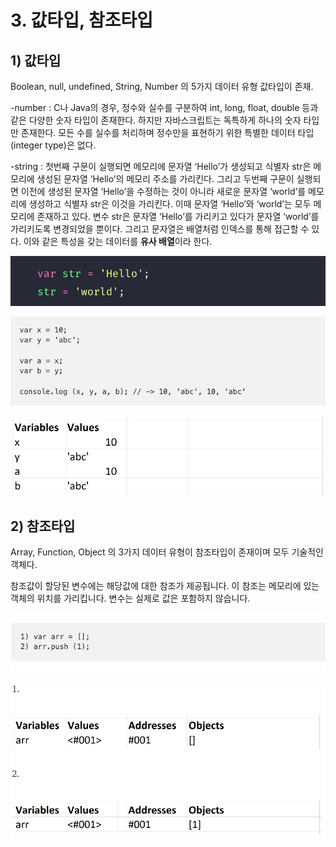 # 3. 값타입, 참조타입

## 1) 값타입

Boolean, null, undefined, String, Number 의 5가지 데이터 유형 값타입이 존재.

-number : C나 Java의 경우, 정수와 실수를 구분하여 int, long, float, double 등과 같은 다양한 숫자 타입이 존재한다. 하지만 자바스크립트는 독특하게 하나의 숫자 타입만 존재한다. 모든 수를 실수를 처리하며 정수만을 표현하기 위한 특별한 데이터 타입(integer type)은 없다.

-string : 첫번째 구문이 실행되면 메모리에 문자열 ‘Hello’가 생성되고 식별자 str은 메모리에 생성된 문자열 ‘Hello’의 메모리 주소를 가리킨다. 그리고 두번째 구문이 실행되면 이전에 생성된 문자열 ‘Hello’을 수정하는 것이 아니라 새로운 문자열 ‘world’를 메모리에 생성하고 식별자 str은 이것을 가리킨다. 이때 문자열 ‘Hello’와 ‘world’는 모두 메모리에 존재하고 있다. 변수 str은 문자열 ‘Hello’를 가리키고 있다가 문자열 ‘world’를 가리키도록 변경되었을 뿐이다. 그리고 문자열은 배열처럼 인덱스를 통해 접근할 수 있다. 이와 같은 특성을 갖는 데이터를 **유사 배열**이라 한다.

![image-20190326220422821](<https://github.com/33-js-concepts-study/kamake-js33concept/blob/master/image/03-01.png>)

![image-20190326182922843](<https://github.com/33-js-concepts-study/kamake-js33concept/blob/master/image/03-02.png>)

![image-20190326183003067](<https://github.com/33-js-concepts-study/kamake-js33concept/blob/master/image/03-03.png>)



## 2) 참조타입

Array, Function, Object 의 3가지 데이터 유형이 참조타입이 존재이며 모두 기술적인 객체다.

참조값이 할당된 변수에는 해당값에 대한 참조가 제공됩니다. 이 참조는 메모리에 있는 객체의 위치를 가리킵니다. 변수는 실제로 값은 포함하지 않습니다.

![image-20190326183706648](<https://github.com/33-js-concepts-study/kamake-js33concept/blob/master/image/03-04.png>)

![image-20190326183739491](<https://github.com/33-js-concepts-study/kamake-js33concept/blob/master/image/03-05.png>)
